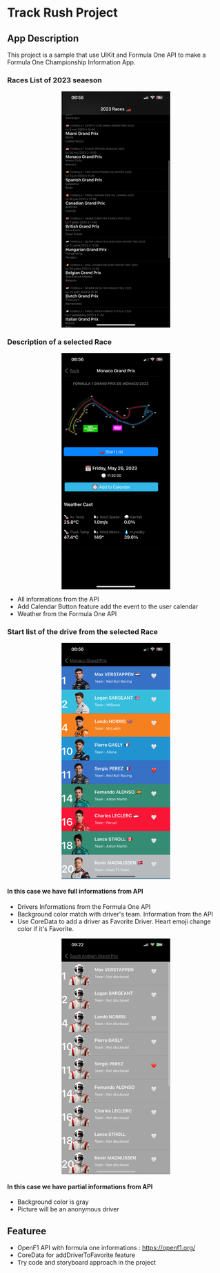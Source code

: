 #  Track Rush Project

## App Description

This project is a sample that use UIKit and Formula One API to make a Formula One Championship Information App.

### Races List of 2023 seaeson
<img src="img/meetings_list.PNG" alt="image" width="50%" height="auto" style="display: block; margin: 0 auto">

### Description of a selected Race
<img src="img/meeting_description.PNG" alt="image" width="50%" height="auto" style="display: block; margin: 0 auto">

* All informations from the API
* Add Calendar Button feature add the event to the user calendar
* Weather from the Formula One API

### Start list of the drive from the selected Race
<img src="img/drivers_list.PNG" alt="image" width="50%" height="auto" style="display: block; margin: 0 auto">

#### In this case we have full informations from API

* Drivers Informations from the Formula One API
* Background color match with driver's team. Information from the API
* Use CoreData to add a driver as Favorite Driver. Heart emoji change color if it's Favorite.

<img src="img/drivers_list_partial.PNG" alt="image" width="50%" height="auto" style="display: block; margin: 0 auto">

#### In this case we have partial informations from API

* Background color is gray
* Picture will be an anonymous driver

## Featuree

* OpenF1 API with formula one informations : https://openf1.org/
* CoreData for addDriverToFavorite feature
* Try code and storyboard approach in the project